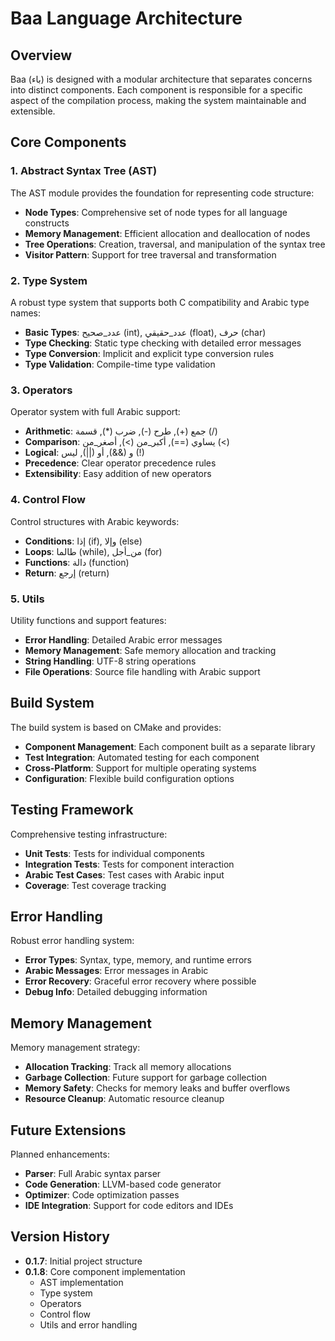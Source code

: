 # Baa Language Architecture

## Overview
Baa (باء) is designed with a modular architecture that separates concerns into distinct components. Each component is responsible for a specific aspect of the compilation process, making the system maintainable and extensible.

## Core Components

### 1. Abstract Syntax Tree (AST)
The AST module provides the foundation for representing code structure:
- **Node Types**: Comprehensive set of node types for all language constructs
- **Memory Management**: Efficient allocation and deallocation of nodes
- **Tree Operations**: Creation, traversal, and manipulation of the syntax tree
- **Visitor Pattern**: Support for tree traversal and transformation

### 2. Type System
A robust type system that supports both C compatibility and Arabic type names:
- **Basic Types**: عدد_صحيح (int), عدد_حقيقي (float), حرف (char)
- **Type Checking**: Static type checking with detailed error messages
- **Type Conversion**: Implicit and explicit type conversion rules
- **Type Validation**: Compile-time type validation

### 3. Operators
Operator system with full Arabic support:
- **Arithmetic**: جمع (+), طرح (-), ضرب (*), قسمة (/)
- **Comparison**: يساوي (==), أكبر_من (>), أصغر_من (<)
- **Logical**: و (&&), أو (||), ليس (!)
- **Precedence**: Clear operator precedence rules
- **Extensibility**: Easy addition of new operators

### 4. Control Flow
Control structures with Arabic keywords:
- **Conditions**: إذا (if), وإلا (else)
- **Loops**: طالما (while), من_أجل (for)
- **Functions**: دالة (function)
- **Return**: إرجع (return)

### 5. Utils
Utility functions and support features:
- **Error Handling**: Detailed Arabic error messages
- **Memory Management**: Safe memory allocation and tracking
- **String Handling**: UTF-8 string operations
- **File Operations**: Source file handling with Arabic support

## Build System
The build system is based on CMake and provides:
- **Component Management**: Each component built as a separate library
- **Test Integration**: Automated testing for each component
- **Cross-Platform**: Support for multiple operating systems
- **Configuration**: Flexible build configuration options

## Testing Framework
Comprehensive testing infrastructure:
- **Unit Tests**: Tests for individual components
- **Integration Tests**: Tests for component interaction
- **Arabic Test Cases**: Test cases with Arabic input
- **Coverage**: Test coverage tracking

## Error Handling
Robust error handling system:
- **Error Types**: Syntax, type, memory, and runtime errors
- **Arabic Messages**: Error messages in Arabic
- **Error Recovery**: Graceful error recovery where possible
- **Debug Info**: Detailed debugging information

## Memory Management
Memory management strategy:
- **Allocation Tracking**: Track all memory allocations
- **Garbage Collection**: Future support for garbage collection
- **Memory Safety**: Checks for memory leaks and buffer overflows
- **Resource Cleanup**: Automatic resource cleanup

## Future Extensions
Planned enhancements:
- **Parser**: Full Arabic syntax parser
- **Code Generation**: LLVM-based code generator
- **Optimizer**: Code optimization passes
- **IDE Integration**: Support for code editors and IDEs

## Version History
- **0.1.7**: Initial project structure
- **0.1.8**: Core component implementation
  - AST implementation
  - Type system
  - Operators
  - Control flow
  - Utils and error handling
